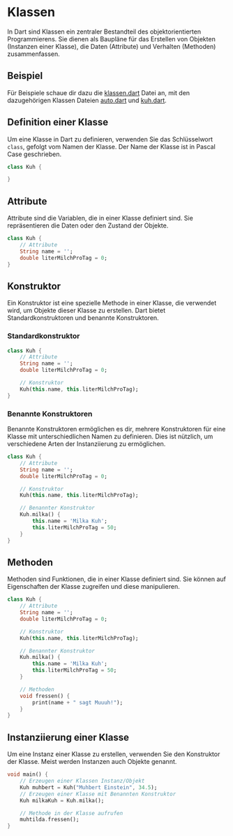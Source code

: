 # Klassen

In Dart sind Klassen ein zentraler Bestandteil des objektorientierten Programmierens. Sie dienen als Baupläne für das Erstellen von Objekten (Instanzen einer Klasse), die Daten (Attribute) und Verhalten (Methoden) zusammenfassen.

## Beispiel

Für Beispiele schaue dir dazu die [klassen.dart](./klassen.dart) Datei an, mit den dazugehörigen Klassen Dateien [auto.dart](./auto.dart) und [kuh.dart](./kuh.dart).

## Definition einer Klasse

Um eine Klasse in Dart zu definieren, verwenden Sie das Schlüsselwort `class`, gefolgt vom Namen der Klasse. Der Name der Klasse ist in Pascal Case geschrieben.

```dart
class Kuh {

}
```

## Attribute

Attribute sind die Variablen, die in einer Klasse definiert sind. Sie repräsentieren die Daten oder den Zustand der Objekte.

```dart
class Kuh {
    // Attribute
    String name = '';
    double literMilchProTag = 0;
}
```

## Konstruktor

Ein Konstruktor ist eine spezielle Methode in einer Klasse, die verwendet wird, um Objekte dieser Klasse zu erstellen. Dart bietet Standardkonstruktoren und benannte Konstruktoren.

### Standardkonstruktor

```dart
class Kuh {
    // Attribute
    String name = '';
    double literMilchProTag = 0;

    // Konstruktor
    Kuh(this.name, this.literMilchProTag);
}
```

### Benannte Konstruktoren

Benannte Konstruktoren ermöglichen es dir, mehrere Konstruktoren für eine Klasse mit unterschiedlichen Namen zu definieren. Dies ist nützlich, um verschiedene Arten der Instanziierung zu ermöglichen.

```dart
class Kuh {
    // Attribute
    String name = '';
    double literMilchProTag = 0;

    // Konstruktor
    Kuh(this.name, this.literMilchProTag);

    // Benannter Konstruktor
    Kuh.milka() {
        this.name = 'Milka Kuh';
        this.literMilchProTag = 50;
    }
}
```

## Methoden

Methoden sind Funktionen, die in einer Klasse definiert sind. Sie können auf Eigenschaften der Klasse zugreifen und diese manipulieren.

```dart
class Kuh {
    // Attribute
    String name = '';
    double literMilchProTag = 0;

    // Konstruktor
    Kuh(this.name, this.literMilchProTag);

    // Benannter Konstruktor
    Kuh.milka() {
        this.name = 'Milka Kuh';
        this.literMilchProTag = 50;
    }

    // Methoden
    void fressen() {
        print(name + " sagt Muuuh!");
    }
}
```

## Instanziierung einer Klasse

Um eine Instanz einer Klasse zu erstellen, verwenden Sie den Konstruktor der Klasse. Meist werden Instanzen auch Objekte genannt.

```dart
void main() {
    // Erzeugen einer Klassen Instanz/Objekt
    Kuh muhbert = Kuh("Muhbert Einstein", 34.5);
    // Erzeugen einer Klasse mit Benannten Konstruktor
    Kuh milkaKuh = Kuh.milka();

    // Methode in der Klasse aufrufen
    muhtilda.fressen();
}
```
